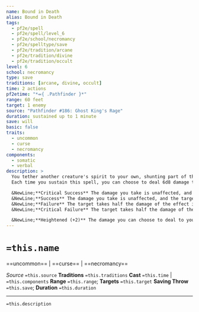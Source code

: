 ```yaml
---
name: Bound in Death
alias: Bound in Death
tags:
  - pf2e/spell
  - pf2e/spell/level_6
  - pf2e/school/necromancy
  - pf2e/spelltype/save
  - pf2e/tradition/arcane
  - pf2e/tradition/divine
  - pf2e/tradition/occult
level: 6
school: necromancy
type: save
traditions: [arcane, divine, occult]
time: 2 actions
pf2etime: "*⬺{ .Pathfinder }*"
range: 60 feet
target: 1 enemy
source: "Pathfinder #186: Ghost King's Rage"
duration: sustained up to 1 minute
save: will
basic: false
traits:
  - uncommon
  - curse
  - necromancy
components:
  - somatic
  - verbal
description: >
  You tether another creature's spirit to your own, shunting part of the damage dealt to you onto one of your foes. You create a life link between yourself and the target. Each time an effect damages you, the target attempts a Will save, which can cause it to take part of the damage, as detailed below. The spell ends if the target is ever more than 120 feet away from you. If either you or the target is reduced to 0 Hit Points, any damage from this spell is resolved, and then the spell ends.
  Each time you sustain this spell, you can choose to deal 6d8 damage to yourself, which can be reduced with bound in death as normal.

  &NewLine;**Critical Success** The damage you take is unaffected, and the spell ends.
  &NewLine;**Success** The damage you take is unaffected, and the target can't take damage from bound in death for 1 round.
  &NewLine;**Failure** The target takes half the damage of the effect instead of you, then can't take damage from bound in death for 1 round. Apply any immunity, resistances, or weaknesses you have to the damage before halving it, and the target still applies any immunity, resistances, weaknesses, and the like it has.
  &NewLine;**Critical Failure** The target takes half the damage of the effect.

  &NewLine;**Heightened (+2)** The damage you can choose to deal to yourself each time you sustain the spell increases by 3d8.
---
```

# `=this.name`
==uncommon== | ==curse== | ==necromancy==

*Source* `=this.source`
**Traditions** `=this.traditions`
**Cast** `=this.time` | `=this.components`
**Range** `=this.range`; **Targets** `=this.target`
**Saving Throw** `=this.save`; **Duration** `=this.duration`

***
`=this.description`